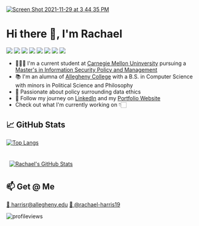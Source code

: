 [<img alt="Screen Shot 2021-11-29 at 3 44 35 PM" src="https://user-images.githubusercontent.com/54785104/143942212-d5357b58-bb89-4531-a096-870d2b28a7cb.png" class="responsive">](https://rachaelharris.xyz)

# Hi there 👋, I'm Rachael
![](https://img.shields.io/badge/OS-MacOS-181717?style=flat&logo=apple&color=white)
![](https://img.shields.io/badge/Editor-VSCode-181717?style=flat&logo=VisualStudio&logoColor=blue&color=blue)
![](https://img.shields.io/badge/Code-Java-informational?style=flat&logo=angular&logoColor=blue&color=blue)
![](https://img.shields.io/badge/Code-Python-informational?style=flat&logo=ionic&logoColor=orange&color=orange)
![](https://img.shields.io/badge/Code-R-informational?style=flat&logo=Spring&logoColor=red&color=red)
![](https://img.shields.io/badge/Code-MongoDB-informational?style=flat&logo=MongoDB&logoColor=green&color=green)
![](https://img.shields.io/badge/Code-MySQL-informational?style=flat&logo=MySQL&logoColor=orange&color=orange)
![](https://img.shields.io/badge/Tools-Docker-informational?style=flat&logo=docker&logoColor=blue&color=blue)


<!--
**rachaelharris/rachaelharris** is a ✨ _special_ ✨ repository because its `README.md` (this file) appears on your GitHub profile.

Here are some ideas to get you started:

- 🔭 I’m currently working on ...
- 🌱 I’m currently learning ...
- 👯 I’m looking to collaborate on ...
- 🤔 I’m looking for help with ...
- 💬 Ask me about ...
- 📫 How to reach me: ...
- 😄 Pronouns: ...
- ⚡ Fun fact: ...
-->

- 👩🏻‍💻 I'm a current student at [Carnegie Mellon Uninversity](https://www.cmu.edu/) pursuing a [Master's in Information Security Policy and Management](https://www.heinz.cmu.edu/programs/information-security-policy-management-master/)
- 📚 I'm an alumna of [Allegheny College](https://allegheny.edu/) with a B.S. in Computer Science with minors in Political Science and Philosophy
- 🔐 Passionate about policy surrounding data ethics
- 👥 Follow my journey on [LinkedIn](https://www.linkedin.com/in/rachael-harris19/) and my [Portfolio Website](http://www\.rachaelharris.xyz)
- Check out what I'm currently working on 👇🏻


## &#x1f4c8; GitHub Stats

[![Top Langs](https://github-readme-stats.vercel.app/api/top-langs/?username=rachaelharris&layout=compact&theme=material-palenight)](https://github.com/rachaelharris/github-readme-stats)

<br>

<a href="https://github.com/rachaelharris">
  <img align="center" style="margin:0.5rem" src="https://github-readme-stats.vercel.app/api?username=rachaelharris&show_icons=true&theme=material-palenight" alt="Rachael's GitHub Stats" />

</a>

<br>


## 📫 Get @ Me

[📩 harrisr@allegheny.edu](mailto:harrisr@allegheny.edu)
[🔗 @rachael-harris19](https://www.linkedin.com/in/rachael-harris19/)


![profileviews](https://komarev.com/ghpvc/?username=rachaelharris&color=fee2e2)
 
